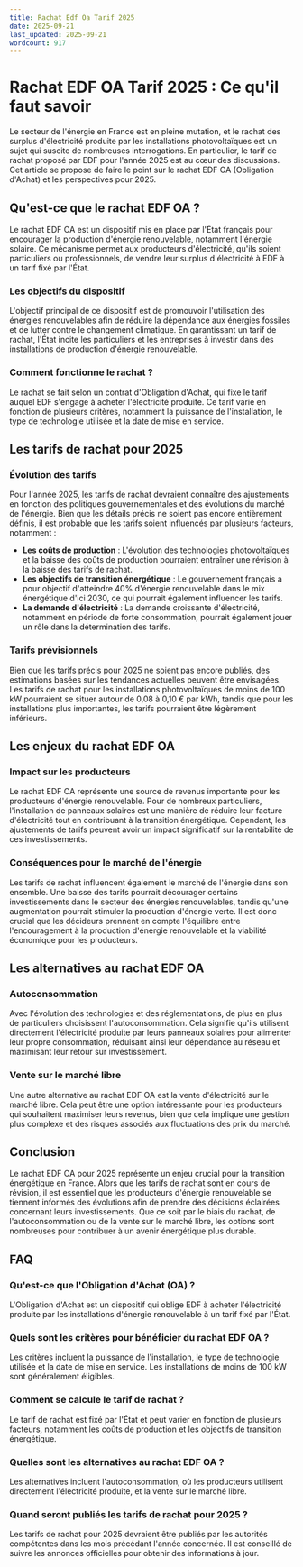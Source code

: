 ```yaml
---
title: Rachat Edf Oa Tarif 2025
date: 2025-09-21
last_updated: 2025-09-21
wordcount: 917
---
```


# Rachat EDF OA Tarif 2025 : Ce qu'il faut savoir

Le secteur de l'énergie en France est en pleine mutation, et le rachat des surplus d'électricité produite par les installations photovoltaïques est un sujet qui suscite de nombreuses interrogations. En particulier, le tarif de rachat proposé par EDF pour l'année 2025 est au cœur des discussions. Cet article se propose de faire le point sur le rachat EDF OA (Obligation d'Achat) et les perspectives pour 2025.

## Qu'est-ce que le rachat EDF OA ?

Le rachat EDF OA est un dispositif mis en place par l'État français pour encourager la production d'énergie renouvelable, notamment l'énergie solaire. Ce mécanisme permet aux producteurs d'électricité, qu'ils soient particuliers ou professionnels, de vendre leur surplus d'électricité à EDF à un tarif fixé par l'État.

### Les objectifs du dispositif

L'objectif principal de ce dispositif est de promouvoir l'utilisation des énergies renouvelables afin de réduire la dépendance aux énergies fossiles et de lutter contre le changement climatique. En garantissant un tarif de rachat, l'État incite les particuliers et les entreprises à investir dans des installations de production d'énergie renouvelable.

### Comment fonctionne le rachat ?

Le rachat se fait selon un contrat d'Obligation d'Achat, qui fixe le tarif auquel EDF s'engage à acheter l'électricité produite. Ce tarif varie en fonction de plusieurs critères, notamment la puissance de l'installation, le type de technologie utilisée et la date de mise en service.

## Les tarifs de rachat pour 2025

### Évolution des tarifs

Pour l'année 2025, les tarifs de rachat devraient connaître des ajustements en fonction des politiques gouvernementales et des évolutions du marché de l'énergie. Bien que les détails précis ne soient pas encore entièrement définis, il est probable que les tarifs soient influencés par plusieurs facteurs, notamment :

- **Les coûts de production** : L'évolution des technologies photovoltaïques et la baisse des coûts de production pourraient entraîner une révision à la baisse des tarifs de rachat.
- **Les objectifs de transition énergétique** : Le gouvernement français a pour objectif d'atteindre 40% d'énergie renouvelable dans le mix énergétique d'ici 2030, ce qui pourrait également influencer les tarifs.
- **La demande d'électricité** : La demande croissante d'électricité, notamment en période de forte consommation, pourrait également jouer un rôle dans la détermination des tarifs.

### Tarifs prévisionnels

Bien que les tarifs précis pour 2025 ne soient pas encore publiés, des estimations basées sur les tendances actuelles peuvent être envisagées. Les tarifs de rachat pour les installations photovoltaïques de moins de 100 kW pourraient se situer autour de 0,08 à 0,10 € par kWh, tandis que pour les installations plus importantes, les tarifs pourraient être légèrement inférieurs.

## Les enjeux du rachat EDF OA

### Impact sur les producteurs

Le rachat EDF OA représente une source de revenus importante pour les producteurs d'énergie renouvelable. Pour de nombreux particuliers, l'installation de panneaux solaires est une manière de réduire leur facture d'électricité tout en contribuant à la transition énergétique. Cependant, les ajustements de tarifs peuvent avoir un impact significatif sur la rentabilité de ces investissements.

### Conséquences pour le marché de l'énergie

Les tarifs de rachat influencent également le marché de l'énergie dans son ensemble. Une baisse des tarifs pourrait décourager certains investissements dans le secteur des énergies renouvelables, tandis qu'une augmentation pourrait stimuler la production d'énergie verte. Il est donc crucial que les décideurs prennent en compte l'équilibre entre l'encouragement à la production d'énergie renouvelable et la viabilité économique pour les producteurs.

## Les alternatives au rachat EDF OA

### Autoconsommation

Avec l'évolution des technologies et des réglementations, de plus en plus de particuliers choisissent l'autoconsommation. Cela signifie qu'ils utilisent directement l'électricité produite par leurs panneaux solaires pour alimenter leur propre consommation, réduisant ainsi leur dépendance au réseau et maximisant leur retour sur investissement.

### Vente sur le marché libre

Une autre alternative au rachat EDF OA est la vente d'électricité sur le marché libre. Cela peut être une option intéressante pour les producteurs qui souhaitent maximiser leurs revenus, bien que cela implique une gestion plus complexe et des risques associés aux fluctuations des prix du marché.

## Conclusion

Le rachat EDF OA pour 2025 représente un enjeu crucial pour la transition énergétique en France. Alors que les tarifs de rachat sont en cours de révision, il est essentiel que les producteurs d'énergie renouvelable se tiennent informés des évolutions afin de prendre des décisions éclairées concernant leurs investissements. Que ce soit par le biais du rachat, de l'autoconsommation ou de la vente sur le marché libre, les options sont nombreuses pour contribuer à un avenir énergétique plus durable.

## FAQ

### Qu'est-ce que l'Obligation d'Achat (OA) ?

L'Obligation d'Achat est un dispositif qui oblige EDF à acheter l'électricité produite par les installations d'énergie renouvelable à un tarif fixé par l'État.

### Quels sont les critères pour bénéficier du rachat EDF OA ?

Les critères incluent la puissance de l'installation, le type de technologie utilisée et la date de mise en service. Les installations de moins de 100 kW sont généralement éligibles.

### Comment se calcule le tarif de rachat ?

Le tarif de rachat est fixé par l'État et peut varier en fonction de plusieurs facteurs, notamment les coûts de production et les objectifs de transition énergétique.

### Quelles sont les alternatives au rachat EDF OA ?

Les alternatives incluent l'autoconsommation, où les producteurs utilisent directement l'électricité produite, et la vente sur le marché libre.

### Quand seront publiés les tarifs de rachat pour 2025 ?

Les tarifs de rachat pour 2025 devraient être publiés par les autorités compétentes dans les mois précédant l'année concernée. Il est conseillé de suivre les annonces officielles pour obtenir des informations à jour.